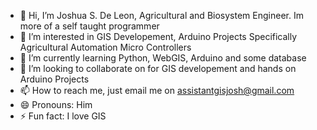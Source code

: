 - 👋 Hi, I’m Joshua S. De Leon, Agricultural and Biosystem Engineer. Im more of a self taught programmer
- 👀 I’m interested in GIS Developement, Arduino Projects Specifically Agricultural Automation Micro Controllers
- 🌱 I’m currently learning Python, WebGIS, Arduino and some database
- 💞️ I’m looking to collaborate on for GIS developement and hands on Arduino Projects
- 📫 How to reach me, just email me on assistantgisjosh@gmail.com
- 😄 Pronouns: Him
- ⚡ Fun fact: I love GIS

<!---
joshdels/joshdels is a ✨ special ✨ repository because its `README.md` (this file) appears on your GitHub profile.
You can click the Preview link to take a look at your changes.
--->
